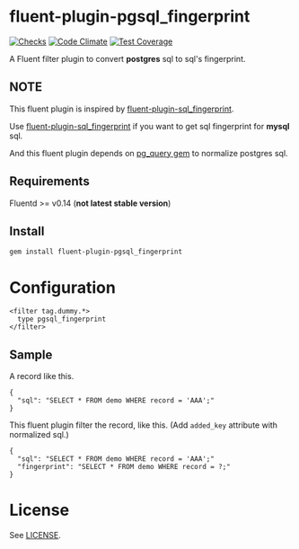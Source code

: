 # fluent-plugin-pgsql_fingerprint

[![Checks](https://github.com/hirakiuc/fluent-plugin-pgsql_fingerprint/actions/workflows/checks.yml/badge.svg)](https://github.com/hirakiuc/fluent-plugin-pgsql_fingerprint/actions/workflows/checks.yml)
[![Code Climate](https://codeclimate.com/github/hirakiuc/fluent-plugin-pgsql_fingerprint/badges/gpa.svg)](https://codeclimate.com/github/hirakiuc/fluent-plugin-pgsql_fingerprint)
[![Test Coverage](https://codeclimate.com/github/hirakiuc/fluent-plugin-pgsql_fingerprint/badges/coverage.svg)](https://codeclimate.com/github/hirakiuc/fluent-plugin-pgsql_fingerprint/coverage)

A Fluent filter plugin to convert **postgres** sql to sql's fingerprint.

## NOTE

This fluent plugin is inspired by [fluent-plugin-sql_fingerprint](https://github.com/kikumoto/fluent-plugin-sql_fingerprint).

Use [fluent-plugin-sql_fingerprint](https://github.com/kikumoto/fluent-plugin-sql_fingerprint) if you want to get sql fingerprint for **mysql** sql.

And this fluent plugin depends on [pg_query gem](https://github.com/lfittl/pg_query) to normalize postgres sql.

## Requirements

Fluentd >= v0.14 (**not latest stable version**)

## Install

```
gem install fluent-plugin-pgsql_fingerprint
```

# Configuration

```
<filter tag.dummy.*>
  type pgsql_fingerprint
</filter>
```

## Sample

A record like this.

```
{
  "sql": "SELECT * FROM demo WHERE record = 'AAA';"
}
```

This fluent plugin filter the record, like this.
(Add `added_key` attribute with normalized sql.)

```
{
  "sql": "SELECT * FROM demo WHERE record = 'AAA';"
  "fingerprint": "SELECT * FROM demo WHERE record = ?;"
}
```

# License

See [LICENSE](https://github.com/hirakiuc/fluent-plugin-pgsql_fingerprint/blob/master/LICENSE).
